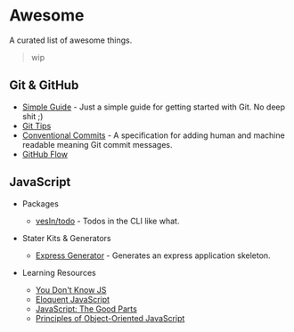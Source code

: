 # Awesome

A curated list of awesome things.

> wip

## Git & GitHub

- [Simple Guide](https://rogerdudler.github.io/git-guide/) - Just a simple guide for getting started with Git. No deep shit ;)
- [Git Tips](https://github.com/git-tips/tips)
- [Conventional Commits](https://www.conventionalcommits.org/en/v1.0.0-beta.4/#summary) - A specification for adding human and machine readable meaning Git commit messages.
- [GitHub Flow](http://scottchacon.com/2011/08/31/github-flow.html)

## JavaScript

- Packages
	- [vesIn/todo](https://github.com/vesln/todo) - Todos in the CLI like what.

- Stater Kits & Generators
	- [Express Generator](https://expressjs.com/en/starter/generator.html) - Generates an express application skeleton.

- Learning Resources
	- [You Don't Know JS](https://github.com/getify/You-Dont-Know-JS)
	- [Eloquent JavaScript](https://eloquentjavascript.net/)
	- [JavaScript: The Good Parts](https://www.oreilly.com/library/view/javascript-the-good/9780596517748/)
	- [Principles of Object-Oriented JavaScript](https://www.oreilly.com/library/view/the-principles-of/9781457185304/)
